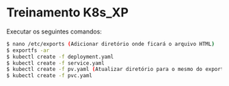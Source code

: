 # Treinamento K8s_XP

Executar os seguintes comandos:

```sh
$ nano /etc/exports (Adicionar diretório onde ficará o arquivo HTML)
$ exportfs -ar
$ kubectl create -f deployment.yaml
$ kubectl create -f service.yaml
$ kubectl create -f pv.yaml (Atualizar diretório para o mesmo do export)
$ kubectl create -f pvc.yaml
```
